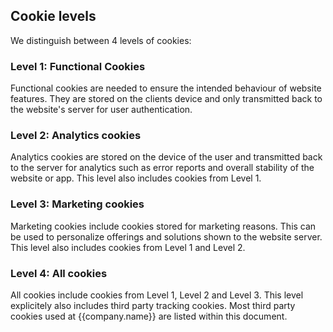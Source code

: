 ## Cookie levels

We distinguish between 4 levels of cookies:

### Level 1: Functional Cookies

Functional cookies are needed to ensure the intended behaviour of website features. They are stored on the clients device and only transmitted back to the website's server for user authentication.

### Level 2: Analytics cookies

Analytics cookies are stored on the device of the user and transmitted back to the server for analytics such as error reports and overall stability of the website or app. This level also includes cookies from Level 1.

### Level 3: Marketing cookies

Marketing cookies include cookies stored for marketing reasons. This can be used to personalize offerings and solutions shown to the website server. This level also includes cookies from Level 1 and Level 2.

### Level 4: All cookies

All cookies include cookies from Level 1, Level 2 and Level 3. This level explicitely also includes third party tracking cookies. Most third party cookies used at {{company.name}} are listed within this document.